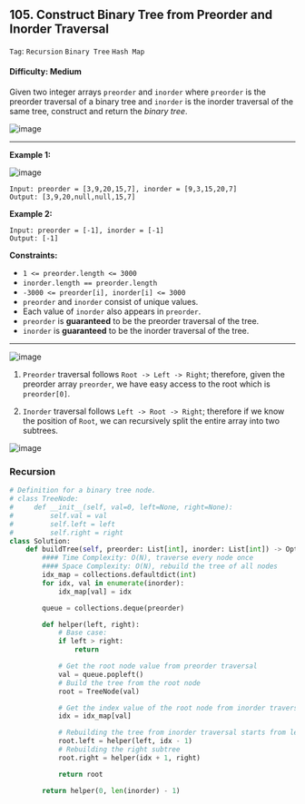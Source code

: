 ## 105. Construct Binary Tree from Preorder and Inorder Traversal

```Tag```: ```Recursion``` ```Binary Tree``` ```Hash Map```

#### Difficulty: Medium

Given two integer arrays ```preorder``` and ```inorder``` where ```preorder``` is the preorder traversal of a binary tree and ```inorder``` is the inorder traversal of the same tree, construct and return the _binary tree_.

![image](https://user-images.githubusercontent.com/35042430/215055846-3a6f0fef-df46-4a3d-828c-784202497c8c.png)

---

__Example 1:__

![image](https://assets.leetcode.com/uploads/2021/02/19/tree.jpg)
```
Input: preorder = [3,9,20,15,7], inorder = [9,3,15,20,7]
Output: [3,9,20,null,null,15,7]
```

__Example 2:__
```
Input: preorder = [-1], inorder = [-1]
Output: [-1]
```

__Constraints:__

- ```1 <= preorder.length <= 3000```
- ```inorder.length == preorder.length```
- ```-3000 <= preorder[i], inorder[i] <= 3000```
- ```preorder``` and ```inorder``` consist of unique values.
- Each value of ```inorder``` also appears in ```preorder```.
- ```preorder``` is __guaranteed__ to be the preorder traversal of the tree.
- ```inorder``` is __guaranteed__ to be the inorder traversal of the tree.

---

![image](https://leetcode.com/problems/construct-binary-tree-from-preorder-and-inorder-traversal/solutions/1102530/Figures/105/105-Page-1.png)

1. ```Preorder``` traversal follows ```Root -> Left -> Right```; therefore, given the preorder array ```preorder```, we have easy access to the root which is ```preorder[0]```.

2. ```Inorder``` traversal follows ```Left -> Root -> Right```; therefore if we know the position of ```Root```, we can recursively split the entire array into two subtrees.

![image](https://leetcode.com/problems/construct-binary-tree-from-preorder-and-inorder-traversal/solutions/1102530/Figures/105/105-Page-2.png)

### Recursion

```Python
# Definition for a binary tree node.
# class TreeNode:
#     def __init__(self, val=0, left=None, right=None):
#         self.val = val
#         self.left = left
#         self.right = right
class Solution:
    def buildTree(self, preorder: List[int], inorder: List[int]) -> Optional[TreeNode]:
        #### Time Complexity: O(N), traverse every node once
        #### Space Complexity: O(N), rebuild the tree of all nodes
        idx_map = collections.defaultdict(int)
        for idx, val in enumerate(inorder):
            idx_map[val] = idx

        queue = collections.deque(preorder)

        def helper(left, right):
            # Base case:
            if left > right:
                return

            # Get the root node value from preorder traversal
            val = queue.popleft()
            # Build the tree from the root node
            root = TreeNode(val)

            # Get the index value of the root node from inorder traversal
            idx = idx_map[val]

            # Rebuilding the tree from inorder traversal starts from left subtree
            root.left = helper(left, idx - 1)
            # Rebuilding the right subtree 
            root.right = helper(idx + 1, right)

            return root

        return helper(0, len(inorder) - 1)
```
